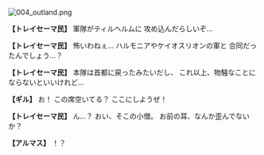 
![004_outland.png](../images/backgrounds/004_outland.png)

**【トレイセーマ民】**
軍隊がティルヘルムに
攻め込んだらしいぞ…

**【トレイセーマ民】**
怖いわねぇ…
ハルモニアやケイオスリオンの軍と
合同だったんでしょう…？

**【トレイセーマ民】**
本隊は首都に戻ったみたいだし、
これ以上、物騒なことに
ならないといいけれど…

**【ギル】**
お！
この席空いてる？
ここにしようぜ！

**【トレイセーマ民】**
ん…？
おい、そこの小僧。
お前の耳、なんか歪んでないか？

**【アルマス】**
！？
